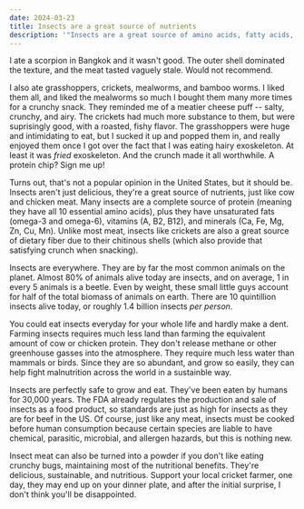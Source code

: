 ```yaml
---
date: 2024-03-23
title: Insects are a great source of nutrients
description: '"Insects are a great source of amino acids, fatty acids, vitamins, minerals, and fiber, while also being sustainable to grow because they require less land and water. They also taste great!"'
---
```

I ate a scorpion in Bangkok and it wasn't good. The outer shell dominated the texture, and the meat tasted vaguely stale. Would not recommend. 

I also ate grasshoppers, crickets, mealworms, and bamboo worms. I liked them all, and liked the mealworms so much I bought them many more times for a crunchy snack. They reminded me of a meatier cheese puff -- salty, crunchy, and airy. The crickets had much more substance to them, but were suprisingly good, with a roasted, fishy flavor. The grasshoppers were huge and intimidating to eat, but I sucked it up and popped them in, and really enjoyed them once I got over the fact that I was eating hairy exoskeleton. At least it was *fried* exoskeleton. And the crunch made it all worthwhile. A protein chip? Sign me up!

Turns out, that's not a popular opinion in the United States, but it should be. Insects aren't just delicious, they're a great source of nutrients, just like cow and chicken meat. Many insects are a complete source of protein (meaning they have all 10 essential amino acids), plus they have unsaturated fats (omega-3 and omega-6), vitamins (A, B2, B12), and minerals (Ca, Fe, Mg, Zn, Cu, Mn). Unlike most meat, insects like crickets are also a great source of dietary fiber due to their chitinous shells (which also provide that satisfying crunch when snacking). 

Insects are everywhere. They are by far the most common animals on the planet. Almost 80% of animals alive today are insects, and on average, 1 in every 5 animals is a beetle. Even by weight, these small little guys account for half of the total biomass of animals on earth. There are 10 quintillion insects alive today, or roughly 1.4 billion insects *per person*. 

You could eat insects everyday for your whole life and hardly make a dent. Farming insects requires much less land than farming the equivalent amount of cow or chicken protein. They don't release methane or other greenhouse gasses into the atmosphere. They require much less water than mammals or birds. Since they are so abundant, and grow so easily, they can help fight malnutrition across the world in a sustainble way.

Insects are perfectly safe to grow and eat. They've been eaten by humans for 30,000 years. The FDA already regulates the production and sale of insects as a food product, so standards are just as high for insects as they are for beef in the US. Of course, just like any meat, insects must be cooked before human consumption because certain species are liable to have chemical, parasitic, microbial, and allergen hazards, but this is nothing new.

Insect meat can also be turned into a powder if you don't like eating crunchy bugs, maintaining most of the nutritional benefits. They're delicious, sustainable, and nutritious. Support your local cricket farmer, one day, they may end up on your dinner plate, and after the initial surprise, I don't think you'll be disappointed.






